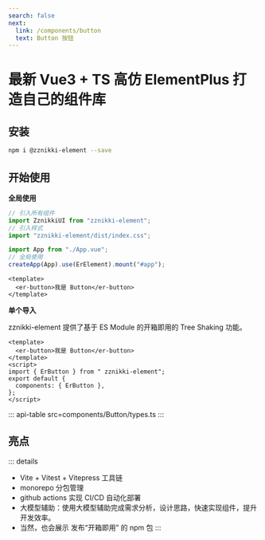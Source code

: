 ```yaml
---
search: false
next:
  link: /components/button
  text: Button 按钮
---
```


# 最新 Vue3 + TS 高仿 ElementPlus 打造自己的组件库

## 安装

```bash
npm i @zznikki-element --save
```

## 开始使用

**全局使用**

```js
// 引入所有组件
import ZznikkiUI from "zznikki-element";
// 引入样式
import "zznikki-element/dist/index.css";

import App from "./App.vue";
// 全局使用
createApp(App).use(ErElement).mount("#app");
```

```vue
<template>
  <er-button>我是 Button</er-button>
</template>
```

**单个导入**

zznikki-element 提供了基于 ES Module 的开箱即用的 Tree Shaking 功能。

```vue
<template>
  <er-button>我是 Button</er-button>
</template>
<script>
import { ErButton } from " zznikki-element";
export default {
  components: { ErButton },
};
</script>
```


::: api-table src=components/Button/types.ts
:::

## 亮点

::: details

- Vite + Vitest + Vitepress 工具链
- monorepo 分包管理
- github actions 实现 CI/CD 自动化部署
- 大模型辅助：使用大模型辅助完成需求分析，设计思路，快速实现组件，提升开发效率。
- 当然，也会展示 发布“开箱即用” 的 npm 包
  :::